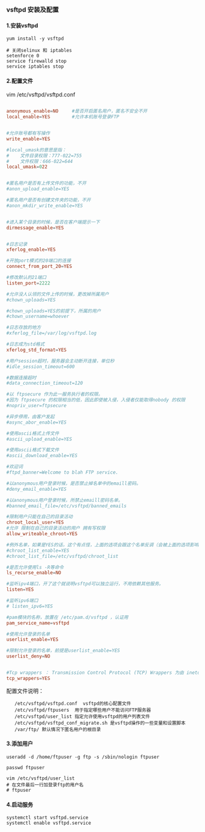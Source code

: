 ### vsftpd 安装及配置

#### 1.安装vsftpd
```shell
yum install -y vsftpd

# 关闭selinux 和 iptables
setenforce 0
service firewalld stop
service iptables stop
```

#### 2.配置文件
vim /etc/vsftpd/vsftpd.conf
```conf

anonymous_enable=NO     #是否开启匿名用户，匿名不安全不开
local_enable=YES        #允许本机账号登录FTP


#允许账号都有写操作
write_enable=YES

#local_umask的意思是指：
#    文件目录权限：777-022=755
#    文件权限：666-022=644
local_umask=022


#匿名用户是否有上传文件的功能，不开
#anon_upload_enable=YES

#匿名用户是否有创建文件夹的功能，不开
#anon_mkdir_write_enable=YES


#进入某个目录的时候，是否在客户端提示一下
dirmessage_enable=YES


#日志记录
xferlog_enable=YES

#开放port模式的20端口的连接
connect_from_port_20=YES

#修改默认的21端口
listen_port=2222

#允许没人认领的文件上传的时候，更改掉所属用户
#chown_uploads=YES

#chown_uploads=YES的前提下，所属的用户
#chown_username=whoever

#日志存放的地方
#xferlog_file=/var/log/vsftpd.log

#日志成为std格式
xferlog_std_format=YES

#用户session超时，服务器会主动断开连接，单位秒
#idle_session_timeout=600

#数据连接超时
#data_connection_timeout=120

#以 ftpsecure 作为此一服务执行者的权限。
#因为 ftpsecure 的权限相当的低，因此即使被入侵，入侵者仅能取得nobody 的权限
#nopriv_user=ftpsecure

#异步停用，由客户发起
#async_abor_enable=YES

#使用ascii格式上传文件
#ascii_upload_enable=YES

#使用ascii格式下载文件
#ascii_download_enable=YES

#欢迎词
#ftpd_banner=Welcome to blah FTP service.

#以anonymous用户登录时候，是否禁止掉名单中的emaill密码。
#deny_email_enable=YES

#以anonymous用户登录时候，所禁止emaill密码名单。
#banned_email_file=/etc/vsftpd/banned_emails

#限制用户只能在自己的目录活动
chroot_local_user=YES
#允许 限制在自己的目录活动的用户 拥有写权限
allow_writeable_chroot=YES

#例外名单，如果是YES的话，这个有点怪，上面的选项会跟这个名单反调（会被上面的选项影响）。
#chroot_list_enable=YES
#chroot_list_file=/etc/vsftpd/chroot_list

#是否允许使用ls -R等命令
ls_recurse_enable=NO

#监听ipv4端口，开了这个就说明vsftpd可以独立运行，不用依赖其他服务。
listen=YES

#监听ipv6端口
# listen_ipv6=YES

#pam模块的名称，放置在 /etc/pam.d/vsftpd ，认证用
pam_service_name=vsftpd

#使用允许登录的名单
userlist_enable=YES

#限制允许登录的名单，前提是userlist_enable=YES
userlist_deny=NO


#Tcp wrappers ： Transmission Control Protocol (TCP) Wrappers 为由 inetd 生成的服务提供了增强的安全性。
tcp_wrappers=YES
```

配置文件说明：

	   /etc/vsftpd/vsftpd.conf  vsftpd的核心配置文件
	   /etc/vsftpd/ftpusers  用于指定哪些用户不能访问FTP服务器
	   /etc/vsftpd/user_list 指定允许使用vsftpd的用户列表文件
	   /etc/vsftpd/vsftpd_conf_migrate.sh 是vsftpd操作的一些变量和设置脚本
	   /var/ftp/ 默认情况下匿名用户的根目录


#### 3.添加用户
```shell 
useradd -d /home/ftpuser -g ftp -s /sbin/nologin ftpuser

passwd ftpuser

vim /etc/vsftpd/user_list
# 在文件最后一行加登录ftp的用户名
# ftpuser
```

#### 4.启动服务
```shell 
systemctl start vsftpd.service 
systemctl enable vsftpd.service
```